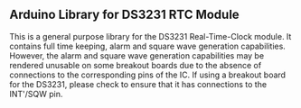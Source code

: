 <h2> <b> Arduino Library for DS3231 RTC Module </b> </h2>
This is a general purpose library for the DS3231 Real-Time-Clock module. It contains full time keeping, alarm and square wave generation capabilities. However, the alarm and square wave generation capabilities may be rendered unusable on some breakout boards due to the absence of connections to the corresponding pins of the IC. If using a breakout board for the DS3231, please check to ensure that it has connections to the INT'/SQW pin.
